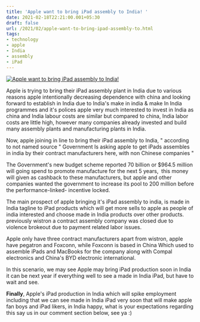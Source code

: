 ```yaml
---
title: 'Apple want to bring iPad assembly to India! '
date: 2021-02-18T22:21:00.001+05:30
draft: false
url: /2021/02/apple-want-to-bring-ipad-assembly-to.html
tags: 
- technology
- apple
- India
- assembly
- iPad
---
```


 [![Apple want to bring iPad assembly to India!](https://lh3.googleusercontent.com/-hmQfJXTxHcA/YC6bBQ7lBDI/AAAAAAAADTo/gDkGcQIEHRkzbuksTloba4mYB4RLgVpOACLcBGAsYHQ/s1600/1613667068451403-0.png "Apple want to bring iPad assembly to India!")](https://lh3.googleusercontent.com/-hmQfJXTxHcA/YC6bBQ7lBDI/AAAAAAAADTo/gDkGcQIEHRkzbuksTloba4mYB4RLgVpOACLcBGAsYHQ/s1600/1613667068451403-0.png) 

  

Apple is trying to bring their iPad assembly plant in India due to various reasons apple intentionally decreasing dependence with china and looking forward to establish in India due to India's make in india & make In India programmes and it's polices apple very much interested to invest in India as china and India labour costs are similar but compared to china, India labor costs are little high, however many companies already invested and build many assembly plants and manufacturing plants in India. 

  

Now, apple joining in line to bring their iPad assembly to India, " according to not named source " Government Is asking apple to get iPads assembles  in india by their contract manufacturers here, with non Chinese companies "

  

The Government's new budget scheme reported 70 billion or $964.5 million will going spend to promote manufacture for the next 5 years,  this money will given as cashback to these manufacturers, but apple and other companies wanted the government to increase its pool to 200 million before the performance-linked- incentive locked. 

  

The main prospect of apple bringing it's iPad assembly to india, is made in India tagline to iPad products which will get more sells to apple as people of india interested and choose made in India products over other products. previously wistron a contract assembly company was closed due to violence brokeout due to payment related labor issues. 

  

Apple only have three contract manufacturers apart from wistron, apple have pegatron and Foxconn, while Foxconn is based in China Which used to assemble iPads and MacBooks for the company along with Compal electronics and China's BYD electronic international. 

  

In this scenario, we may see Apple may bring iPad production soon in India it can be next year if everything well to see a made in India iPad, but have to wait and see. 

  

**Finally**, Apple's iPad production in India which will spike employment including that we can see made in India iPad very soon that will make apple fan boys and iPad likers, in India happy, what is your expectations regarding this say us in our comment section below, see ya :)